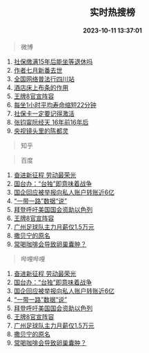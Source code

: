 <div align="center"><h2>实时热搜榜</h2><h4>2023-10-11 13:37:01</h4></div>

> 微博  

1. [社保缴满15年后能坐等退休吗](https://s.weibo.com/weibo?q=%23%E7%A4%BE%E4%BF%9D%E7%BC%B4%E6%BB%A115%E5%B9%B4%E5%90%8E%E8%83%BD%E5%9D%90%E7%AD%89%E9%80%80%E4%BC%91%E5%90%97%23&t=31&band_rank=1&Refer=top)<br />
2. [作者七月新番去世](https://s.weibo.com/weibo?q=%23%E4%BD%9C%E8%80%85%E4%B8%83%E6%9C%88%E6%96%B0%E7%95%AA%E5%8E%BB%E4%B8%96%23&t=31&band_rank=2&Refer=top)<br />
3. [全国网络普法行四川站](https://s.weibo.com/weibo?q=%23%E5%85%A8%E5%9B%BD%E7%BD%91%E7%BB%9C%E6%99%AE%E6%B3%95%E8%A1%8C%E5%9B%9B%E5%B7%9D%E7%AB%99%23&t=31&band_rank=3&Refer=top)<br />
4. [酒店床上布条的作用](https://s.weibo.com/weibo?q=%E9%85%92%E5%BA%97%E5%BA%8A%E4%B8%8A%E5%B8%83%E6%9D%A1%E7%9A%84%E4%BD%9C%E7%94%A8&t=31&band_rank=4&Refer=top)<br />
5. [王牌8官宣阵容](https://s.weibo.com/weibo?q=%23%E7%8E%8B%E7%89%8C8%E5%AE%98%E5%AE%A3%E9%98%B5%E5%AE%B9%23&t=31&band_rank=5&Refer=top)<br />
6. [每坐1小时平均寿命缩短22分钟](https://s.weibo.com/weibo?q=%23%E6%AF%8F%E5%9D%901%E5%B0%8F%E6%97%B6%E5%B9%B3%E5%9D%87%E5%AF%BF%E5%91%BD%E7%BC%A9%E7%9F%AD22%E5%88%86%E9%92%9F%23&t=31&band_rank=6&Refer=top)<br />
7. [社保卡一定要记得激活](https://s.weibo.com/weibo?q=%23%E7%A4%BE%E4%BF%9D%E5%8D%A1%E4%B8%80%E5%AE%9A%E8%A6%81%E8%AE%B0%E5%BE%97%E6%BF%80%E6%B4%BB%23&t=31&band_rank=7&Refer=top)<br />
8. [张钧甯阮经天 16年前16年后](https://s.weibo.com/weibo?q=%E5%BC%A0%E9%92%A7%E7%94%AF%E9%98%AE%E7%BB%8F%E5%A4%A9%2016%E5%B9%B4%E5%89%8D16%E5%B9%B4%E5%90%8E&t=31&band_rank=8&Refer=top)<br />
9. [央视镜头里的陈都灵](https://s.weibo.com/weibo?q=%23%E5%A4%AE%E8%A7%86%E9%95%9C%E5%A4%B4%E9%87%8C%E7%9A%84%E9%99%88%E9%83%BD%E7%81%B5%23&t=31&band_rank=9&Refer=top)<br />

> 知乎  


> 百度  

1. [奋进新征程 劳动最荣光](https://www.baidu.com/s?wd=%E5%A5%8B%E8%BF%9B%E6%96%B0%E5%BE%81%E7%A8%8B+%E5%8A%B3%E5%8A%A8%E6%9C%80%E8%8D%A3%E5%85%89&sa=fyb_news&rsv_dl=fyb_news)<br />
2. [国台办：“台独”即意味着战争](https://www.baidu.com/s?wd=%E5%9B%BD%E5%8F%B0%E5%8A%9E%EF%BC%9A%E2%80%9C%E5%8F%B0%E7%8B%AC%E2%80%9D%E5%8D%B3%E6%84%8F%E5%91%B3%E7%9D%80%E6%88%98%E4%BA%89&sa=fyb_news&rsv_dl=fyb_news)<br />
3. [国企回应被举报向私人账户转账近6亿](https://www.baidu.com/s?wd=%E5%9B%BD%E4%BC%81%E5%9B%9E%E5%BA%94%E8%A2%AB%E4%B8%BE%E6%8A%A5%E5%90%91%E7%A7%81%E4%BA%BA%E8%B4%A6%E6%88%B7%E8%BD%AC%E8%B4%A6%E8%BF%916%E4%BA%BF&sa=fyb_news&rsv_dl=fyb_news)<br />
4. [“一带一路”数据“说”](https://www.baidu.com/s?wd=%E2%80%9C%E4%B8%80%E5%B8%A6%E4%B8%80%E8%B7%AF%E2%80%9D%E6%95%B0%E6%8D%AE%E2%80%9C%E8%AF%B4%E2%80%9D&sa=fyb_news&rsv_dl=fyb_news)<br />
5. [拜登呼吁美国国会资助以色列](https://www.baidu.com/s?wd=%E6%8B%9C%E7%99%BB%E5%91%BC%E5%90%81%E7%BE%8E%E5%9B%BD%E5%9B%BD%E4%BC%9A%E8%B5%84%E5%8A%A9%E4%BB%A5%E8%89%B2%E5%88%97&sa=fyb_news&rsv_dl=fyb_news)<br />
6. [王牌8官宣阵容](https://www.baidu.com/s?wd=%E7%8E%8B%E7%89%8C8%E5%AE%98%E5%AE%A3%E9%98%B5%E5%AE%B9&sa=fyb_news&rsv_dl=fyb_news)<br />
7. [广州足球队主力月薪仅1.5万元](https://www.baidu.com/s?wd=%E5%B9%BF%E5%B7%9E%E8%B6%B3%E7%90%83%E9%98%9F%E4%B8%BB%E5%8A%9B%E6%9C%88%E8%96%AA%E4%BB%851.5%E4%B8%87%E5%85%83&sa=fyb_news&rsv_dl=fyb_news)<br />
8. [撒贝宁的原名](https://www.baidu.com/s?wd=%E6%92%92%E8%B4%9D%E5%AE%81%E7%9A%84%E5%8E%9F%E5%90%8D&sa=fyb_news&rsv_dl=fyb_news)<br />
9. [常喝咖啡会导致卵巢囊肿？](https://www.baidu.com/s?wd=%E5%B8%B8%E5%96%9D%E5%92%96%E5%95%A1%E4%BC%9A%E5%AF%BC%E8%87%B4%E5%8D%B5%E5%B7%A2%E5%9B%8A%E8%82%BF%EF%BC%9F&sa=fyb_news&rsv_dl=fyb_news)<br />

> 哔哩哔哩  

1. [奋进新征程 劳动最荣光](https://www.baidu.com/s?wd=%E5%A5%8B%E8%BF%9B%E6%96%B0%E5%BE%81%E7%A8%8B+%E5%8A%B3%E5%8A%A8%E6%9C%80%E8%8D%A3%E5%85%89&sa=fyb_news&rsv_dl=fyb_news)<br />
2. [国台办：“台独”即意味着战争](https://www.baidu.com/s?wd=%E5%9B%BD%E5%8F%B0%E5%8A%9E%EF%BC%9A%E2%80%9C%E5%8F%B0%E7%8B%AC%E2%80%9D%E5%8D%B3%E6%84%8F%E5%91%B3%E7%9D%80%E6%88%98%E4%BA%89&sa=fyb_news&rsv_dl=fyb_news)<br />
3. [国企回应被举报向私人账户转账近6亿](https://www.baidu.com/s?wd=%E5%9B%BD%E4%BC%81%E5%9B%9E%E5%BA%94%E8%A2%AB%E4%B8%BE%E6%8A%A5%E5%90%91%E7%A7%81%E4%BA%BA%E8%B4%A6%E6%88%B7%E8%BD%AC%E8%B4%A6%E8%BF%916%E4%BA%BF&sa=fyb_news&rsv_dl=fyb_news)<br />
4. [“一带一路”数据“说”](https://www.baidu.com/s?wd=%E2%80%9C%E4%B8%80%E5%B8%A6%E4%B8%80%E8%B7%AF%E2%80%9D%E6%95%B0%E6%8D%AE%E2%80%9C%E8%AF%B4%E2%80%9D&sa=fyb_news&rsv_dl=fyb_news)<br />
5. [拜登呼吁美国国会资助以色列](https://www.baidu.com/s?wd=%E6%8B%9C%E7%99%BB%E5%91%BC%E5%90%81%E7%BE%8E%E5%9B%BD%E5%9B%BD%E4%BC%9A%E8%B5%84%E5%8A%A9%E4%BB%A5%E8%89%B2%E5%88%97&sa=fyb_news&rsv_dl=fyb_news)<br />
6. [王牌8官宣阵容](https://www.baidu.com/s?wd=%E7%8E%8B%E7%89%8C8%E5%AE%98%E5%AE%A3%E9%98%B5%E5%AE%B9&sa=fyb_news&rsv_dl=fyb_news)<br />
7. [广州足球队主力月薪仅1.5万元](https://www.baidu.com/s?wd=%E5%B9%BF%E5%B7%9E%E8%B6%B3%E7%90%83%E9%98%9F%E4%B8%BB%E5%8A%9B%E6%9C%88%E8%96%AA%E4%BB%851.5%E4%B8%87%E5%85%83&sa=fyb_news&rsv_dl=fyb_news)<br />
8. [撒贝宁的原名](https://www.baidu.com/s?wd=%E6%92%92%E8%B4%9D%E5%AE%81%E7%9A%84%E5%8E%9F%E5%90%8D&sa=fyb_news&rsv_dl=fyb_news)<br />
9. [常喝咖啡会导致卵巢囊肿？](https://www.baidu.com/s?wd=%E5%B8%B8%E5%96%9D%E5%92%96%E5%95%A1%E4%BC%9A%E5%AF%BC%E8%87%B4%E5%8D%B5%E5%B7%A2%E5%9B%8A%E8%82%BF%EF%BC%9F&sa=fyb_news&rsv_dl=fyb_news)<br />
